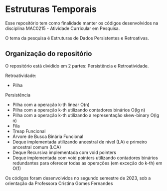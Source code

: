 # Estruturas Temporais

Esse repositório tem como finalidade manter os códigos desenvolvidos na disciplina MAC0215 - Atividade Curricular em Pesquisa.

O tema da pesquisa é Estruturas de Dados Persistentes e Retroativas.

## Organização do repositório
O repositório está dividido em 2 partes: Persistência e Retroatividade.

Retroatividade:
- Pilha
  
Persistência
- Pilha com a operação k-th linear O(n)
- Pilha com a operação k-th utilizando contadores binários O(lg n)
- Pilha com a operação k-th utilizando a representação skew-binary O(lg n)
- Fila
- Treap Funcional
- Árvore de Busca Binária Funcional
- Deque implementada utilizando ancestral de nível (LA) e primeiro ancestral comum (LCA)
- Deque Recursiva implementada com void pointers
- Deque implementada com void pointers utilizando contadores binários redundantes para oferecer todas as operações (em exceção do k-th) em O(1) 


Os códigos foram desenvolvidos no segundo semestre de 2023, sob a orientação da Professora Cristina Gomes Fernandes 
